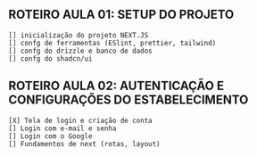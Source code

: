 ## ROTEIRO AULA 01: SETUP DO PROJETO

    [] inicialização do projeto NEXT.JS
    [] confg de ferramentas (ESlint, prettier, tailwind)
    [] confg do drizzle e banco de dados
    [] confg do shadcn/ui

## ROTEIRO AULA 02: AUTENTICAÇÃO E CONFIGURAÇÕES DO ESTABELECIMENTO

    [X] Tela de login e criação de conta
    [] Login com e-mail e senha
    [] Login com o Google
    [] Fundamentos de next (rotas, layout)
